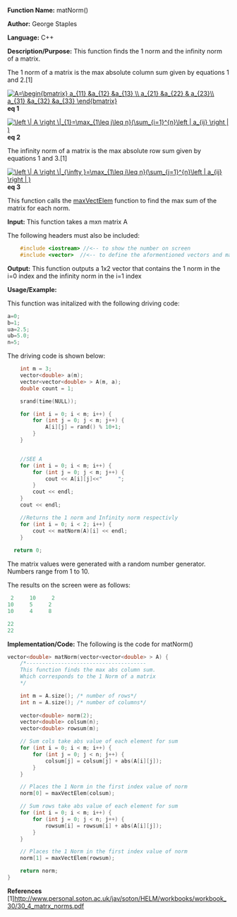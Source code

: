 **Function Name:**          matNorm()

**Author:** George Staples

**Language:** C++

**Description/Purpose:** This function finds the 1 norm and the infinity norm of a matrix.

The 1 norm of a matrix is the max absolute column sum given by equations 1 and 2.[1]

<a href="https://www.codecogs.com/eqnedit.php?latex=A=\begin{bmatrix}&space;a_{11}&space;&a_{12}&space;&a_{13}&space;\\&space;a_{21}&space;&a_{22}&space;&&space;a_{23}\\&space;a_{31}&space;&a_{32}&space;&a_{33}&space;\end{bmatrix}" target="_blank"><img src="https://latex.codecogs.com/gif.latex?A=\begin{bmatrix}&space;a_{11}&space;&a_{12}&space;&a_{13}&space;\\&space;a_{21}&space;&a_{22}&space;&&space;a_{23}\\&space;a_{31}&space;&a_{32}&space;&a_{33}&space;\end{bmatrix}" title="A=\begin{bmatrix} a_{11} &a_{12} &a_{13} \\ a_{21} &a_{22} & a_{23}\\ a_{31} &a_{32} &a_{33} \end{bmatrix}" /></a> **eq 1**

<a href="https://www.codecogs.com/eqnedit.php?latex=\left&space;\|&space;A&space;\right&space;\|_{1}=\max_{1\leq&space;j\leq&space;n}(\sum_{i=1}^{n}\left&space;|&space;a_{ij}&space;\right&space;|&space;)" target="_blank"><img src="https://latex.codecogs.com/gif.latex?\left&space;\|&space;A&space;\right&space;\|_{1}=\max_{1\leq&space;j\leq&space;n}(\sum_{i=1}^{n}\left&space;|&space;a_{ij}&space;\right&space;|&space;)" title="\left \| A \right \|_{1}=\max_{1\leq j\leq n}(\sum_{i=1}^{n}\left | a_{ij} \right | )" /></a> **eq 2**

The infinity norm of a matrix is the max absolute row sum given by equations 1 and 3.[1]

<a href="https://www.codecogs.com/eqnedit.php?latex=\left&space;\|&space;A&space;\right&space;\|_{\infty&space;}=\max_{1\leq&space;i\leq&space;n}(\sum_{j=1}^{n}\left&space;|&space;a_{ij}&space;\right&space;|&space;)" target="_blank"><img src="https://latex.codecogs.com/gif.latex?\left&space;\|&space;A&space;\right&space;\|_{\infty&space;}=\max_{1\leq&space;i\leq&space;n}(\sum_{j=1}^{n}\left&space;|&space;a_{ij}&space;\right&space;|&space;)" title="\left \| A \right \|_{\infty }=\max_{1\leq i\leq n}(\sum_{j=1}^{n}\left | a_{ij} \right | )" /></a> **eq 3**

This function calls the [maxVectElem](https://georgest347.github.io/MATH-5620/softwareManual/HW2/maxVectElem) function to find the max sum of the matrix for each norm.

**Input:** This function takes a mxn matrix A
  
The following headers must also be included:
  ```c++
      #include <iostream> //<-- to show the number on screen
      #include <vector>  //<-- to define the aformentioned vectors and matricies
  ```

**Output:** This function outputs a 1x2 vector that contains the 1 norm in the i=0 index and the infinity norm in the i=1 index
	
**Usage/Example:**

This function was initalized with the following driving code:
```c++
a=0;
b=1;
ua=2.5;
ub=5.0;
n=5;
```
The driving code is shown below:
```c++
	int m = 3;
	vector<double> a(m);
	vector<vector<double> > A(m, a);
	double count = 1;

	srand(time(NULL));

	for (int i = 0; i < m; i++) {
		for (int j = 0; j < m; j++) {
			A[i][j] = rand() % 10+1;
		}
	}


	//SEE A
	for (int i = 0; i < m; i++) {
		for (int j = 0; j < m; j++) {
			cout << A[i][j]<<"     ";
		}
		cout << endl;
	}
	cout << endl;

	//Returns the 1 norm and Infinity norm respectivly
	for (int i = 0; i < 2; i++) {
		cout << matNorm(A)[i] << endl;
	}
  
  return 0;
```
The matrix values were generated with a random number generator. Numbers range from 1 to 10.

The results on the screen were as follows:

```c++
 2     10     2
10     5     2
10     4     8

22
22
```

**Implementation/Code:** The following is the code for matNorm()
```c++
vector<double> matNorm(vector<vector<double> > A) {
	/*--------------------------------------
	This function finds the max abs column sum.
	Which corresponds to the 1 Norm of a matrix
	*/

	int m = A.size(); /* number of rows*/
	int n = A.size(); /* number of columns*/
	
	vector<double> norm(2);
	vector<double> colsum(n);
	vector<double> rowsum(m);

	// Sum cols take abs value of each element for sum
	for (int i = 0; i < m; i++) {
		for (int j = 0; j < n; j++) {
			colsum[j] = colsum[j] + abs(A[i][j]);
		}
	}

	// Places the 1 Norm in the first index value of norm
	norm[0] = maxVectElem(colsum);

	// Sum rows take abs value of each element for sum
	for (int i = 0; i < m; i++) {
		for (int j = 0; j < n; j++) {
			rowsum[i] = rowsum[i] + abs(A[i][j]);
		}
	}

	// Places the 1 Norm in the first index value of norm
	norm[1] = maxVectElem(rowsum);

	return norm;
}
```
**References**
[1]http://www.personal.soton.ac.uk/jav/soton/HELM/workbooks/workbook_30/30_4_matrx_norms.pdf
